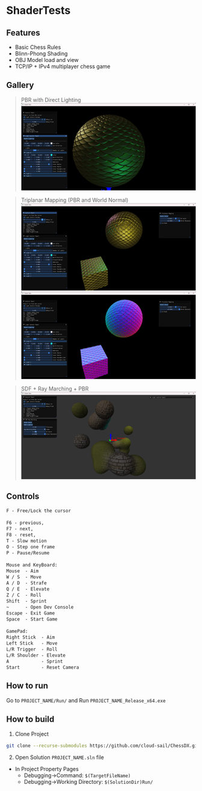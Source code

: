 # ShaderTests

## Features
- Basic Chess Rules
- Blinn-Phong Shading
- OBJ Model load and view
- TCP/IP + IPv4 multiplayer chess game

## Gallery
> PBR with Direct Lighting  
> ![](Docs/PBR.png)

> Triplanar Mapping (PBR and World Normal) 
> ![](Docs/Triplanar_PBR.png)
> ![](Docs/Triplanar_Normal.png)

> SDF + Ray Marching + PBR
> ![](Docs/SDF_RayMarching_PBR.png)

## Controls
```
F - Free/Lock the cursor

F6 - previous, 
F7 - next, 
F8 - reset, 
T - Slow motion
O - Step one frame
P - Pause/Resume

Mouse and KeyBoard:
Mouse  - Aim
W / S  - Move
A / D  - Strafe
Q / E  - Elevate
Z / C  - Roll
Shift  - Sprint
~      - Open Dev Console
Escape - Exit Game
Space  - Start Game

GamePad:
Right Stick  - Aim
Left Stick   - Move
L/R Trigger  - Roll
L/R Shoulder - Elevate
A            - Sprint
Start        - Reset Camera
```

## How to run
Go to `PROJECT_NAME/Run/` and Run `PROJECT_NAME_Release_x64.exe`

## How to build
1. Clone Project
```bash
git clone --recurse-submodules https://github.com/cloud-sail/ChessDX.git
```
2. Open Solution `PROJECT_NAME.sln` file
- In Project Property Pages
  - Debugging->Command: `$(TargetFileName)`
  - Debugging->Working Directory: `$(SolutionDir)Run/`

